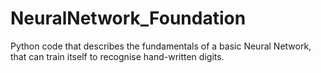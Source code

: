 # NeuralNetwork_Foundation
Python code that describes the fundamentals of a basic Neural Network, that can train itself to recognise hand-written digits.
